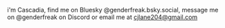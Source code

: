 i'm Cascadia, find me on Bluesky @genderfreak.bsky.social, message me on @genderfreak on Discord or email me at cjlane204@gmail.com

<!---
sirsnowy7/sirsnowy7 is a ✨ special ✨ repository because its `README.md` (this file) appears on your GitHub profile.
You can click the Preview link to take a look at your changes.
--->
